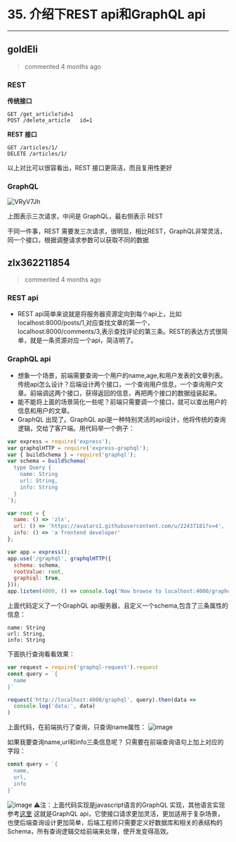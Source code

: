 
 # 35. 介绍下REST api和GraphQL api 
  
 ***
## goldEli 
 > commented 4 months ago 

### REST

**传统接口**

```
GET /get_article?id=1
POST /delete_article   id=1

```

**REST 接口**

```
GET /articles/1/
DELETE /articles/1/

```
以上对比可以很容看出，REST 接口更简洁，而且复用性更好

### GraphQL

![VRyV7Jh](https://user-images.githubusercontent.com/18217162/64530555-03679b00-d340-11e9-9522-70c7e75ae0ad.png)

上图表示三次请求，中间是 GraphQL，最右侧表示 REST

干同一件事，REST 需要发三次请求，很明显，相比REST，GraphQL非常灵活，同一个接口，根据调整请求参数可以获取不同的数据


## zlx362211854 
 > commented 4 months ago 

### REST api
* REST api简单来说就是将服务器资源定向到每个api上，比如localhost:8000/posts/1,对应查找文章的第一个，localhost:8000/comments/3,表示查找评论的第三条。REST的表达方式很简单，就是一条资源对应一个api，简洁明了。
### GraphQL api
* 想象一个场景，前端需要查询一个用户的name,age,和用户发表的文章列表。传统api怎么设计？后端设计两个接口，一个查询用户信息，一个查询用户文章。前端调这两个接口，获得返回的信息，再把两个接口的数据组装起来。
* 能不能将上面的场景简化一些呢？前端只需要调一个接口，就可以查出用户的信息和用户的文章。
* GraphQL 出现了。GraphQL api是一种特别灵活的api设计，他将传统的查询逻辑，交给了客户端。用代码举一个例子：

```javascript
var express = require('express');
var graphqlHTTP = require('express-graphql');
var { buildSchema } = require('graphql');
var schema = buildSchema(`
  type Query {
    name: String
    url: String,
    info: String
  }
`);

var root = {
  name: () => 'zlx',
  url: () => 'https://avatars1.githubusercontent.com/u/22437181?v=4',
  info: () => 'a frontend developer'
};

var app = express();
app.use('/graphql', graphqlHTTP({
  schema: schema,
  rootValue: root,
  graphiql: true,
}));
app.listen(4000, () => console.log('Now browse to localhost:4000/graphql'));

```
上面代码定义了一个GraphQL api服务器，且定义一个schema,包含了三条属性的信息：

```
name: String
url: String,
info: String

```
下面执行查询看看效果：

```javascript
var request = require('graphql-request').request
const query = `{
  name
}`

request('http://localhost:4000/graphql', query).then(data =>
  console.log('data:', data)
)

```
上面代码，在前端执行了查询，只查询name属性：
![image](https://user-images.githubusercontent.com/22437181/64590034-2eea9400-d3d9-11e9-92c7-420607f29751.png)


如果我要查询name,url和info三条信息呢？
只需要在前端查询语句上加上对应的字段：

```javascript
const query = `{
  name,
  url,
  info
}`


```
![image](https://user-images.githubusercontent.com/22437181/64590096-504b8000-d3d9-11e9-8bc7-a181efdcb104.png)
⚠️注：上面代码实现是javascript语言的GraphQL 实现，其他语言实现参考[这里](https://graphql.cn/code/)
这就是GraphQL api，它使接口请求更加灵活，更加适用于复杂场景，也使后端查询设计更加简单，后端工程师只需要定义好数据库和相关的表结构的Schema，所有查询逻辑交给前端来处理，使开发变得高效。
